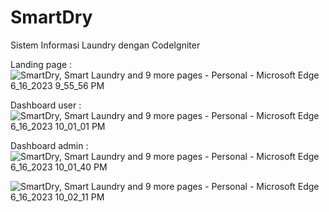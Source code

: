 # SmartDry
Sistem Informasi Laundry dengan CodeIgniter

Landing page :
![SmartDry, Smart Laundry and 9 more pages - Personal - Microsoft​ Edge 6_16_2023 9_55_56 PM](https://github.com/Rizprtm/SmartDry/assets/42866969/7049dc58-f35e-46e4-bf31-f79ad9d26d34)

Dashboard user :
![SmartDry, Smart Laundry and 9 more pages - Personal - Microsoft​ Edge 6_16_2023 10_01_01 PM](https://github.com/Rizprtm/SmartDry/assets/42866969/2f0ed73c-cea0-42f3-aacd-bae9d0760b7e)

Dashboard admin :
![SmartDry, Smart Laundry and 9 more pages - Personal - Microsoft​ Edge 6_16_2023 10_01_40 PM](https://github.com/Rizprtm/SmartDry/assets/42866969/16904f8b-6408-437d-ba63-bbac9af084e4)

![SmartDry, Smart Laundry and 9 more pages - Personal - Microsoft​ Edge 6_16_2023 10_02_11 PM](https://github.com/Rizprtm/SmartDry/assets/42866969/b4481e72-0c11-421f-8af2-476fbb7b4468)
